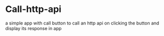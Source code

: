 # Call-http-api
a simple app with call button to call an http api on clicking the button and display its response in app
